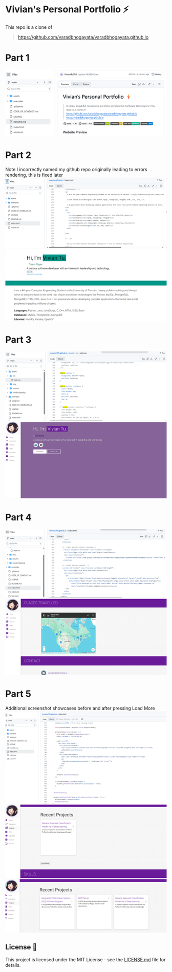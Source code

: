 # Vivian's Personal Portfolio ⚡️ 

This repo is a clone of
> https://github.com/varadbhogayata/varadbhogayata.github.io 


# Part 1
![Part 1 screenshot](assets/img/ECE444Part1.png)

# Part 2
Note I incorrectly named my github repo originally leading to errors rendering, this is fixed later
![Repo screenshot](assets/img/ECE444Part2Repo.png)
![Deployed website screenshot](assets/img/ECE444Part2Site.png)

# Part 3
![Repo screenshot](assets/img/ECE444Part3Repo.png)
![Deployed website screenshot](assets/img/ECE444Part3Site.png)

# Part 4
![Repo screenshot](assets/img/ECE444Part4Repo.png)
![Places travelled page](assets/img/ECE444Part4Site.png)

# Part 5
Additional screenshot showcases before and after pressing Load More
![Repo screenshot](assets/img/ECE444Part5Repo.png)
![Projects page Before](assets/img/ECEPart5SiteBefore.png)
![Projects page After](assets/img/ECE444Part5SiteAfter.png)

## License 📄
This project is licensed under the MIT License - see the [LICENSE.md](./LICENSE) file for details.

